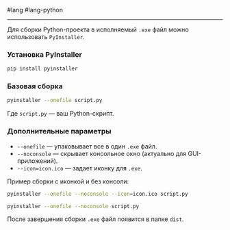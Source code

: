 #lang #lang-python 

---
Для сборки Python-проекта в исполняемый `.exe` файл можно использовать `PyInstaller`.

### Установка PyInstaller

```bash
pip install pyinstaller
```

### Базовая сборка

```bash
pyinstaller --onefile script.py
```

Где `script.py` — ваш Python-скрипт.

### Дополнительные параметры
- `--onefile` — упаковывает все в один `.exe` файл.
- `--noconsole` — скрывает консольное окно (актуально для GUI-приложений).
- `--icon=icon.ico` — задает иконку для `.exe`.

Пример сборки с иконкой и без консоли:

```bash
pyinstaller --onefile --noconsole --icon=icon.ico script.py
```

```bash
pyinstaller --onefile --noconsole script.py
```

После завершения сборки `.exe` файл появится в папке `dist`.